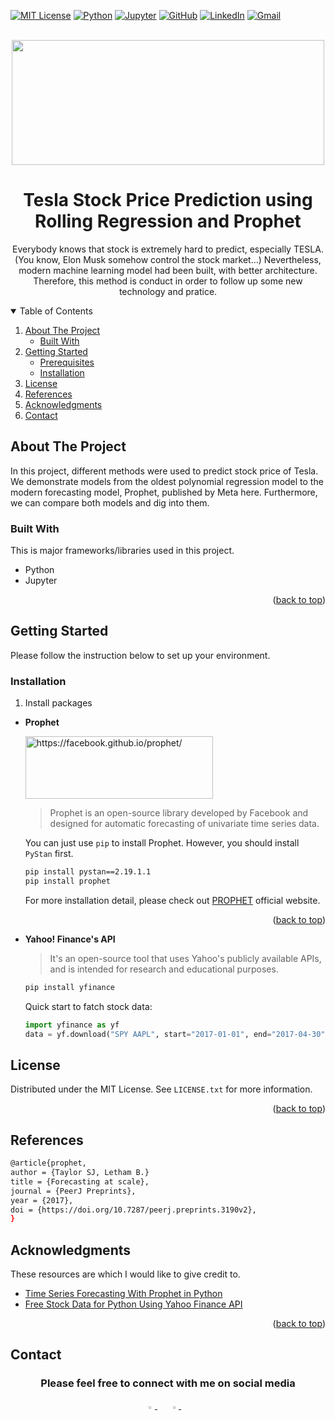 <div id="top"></div>



<!-- PROJECT SHIELDS -->

[![MIT License][license-shield]][license-url]
[![Python](https://img.shields.io/badge/Python-3776AB?style=for-the-badge&logo=python&logoColor=white)](https://www.python.org/)
[![Jupyter](https://img.shields.io/badge/Made%20with-Jupyter-orange?style=for-the-badge&logo=Jupyter)](https://jupyter.org/)
[![GitHub](https://img.shields.io/badge/GitHub-100000?style=for-the-badge&logo=github&logoColor=white)](https://github.com/ning-yu-kao)
[![LinkedIn](https://img.shields.io/badge/LinkedIn-0077B5?style=for-the-badge&logo=linkedin&logoColor=white)](https://www.linkedin.com/in/kaoningyupage/)
[![Gmail](https://img.shields.io/badge/Gmail-D14836?style=for-the-badge&logo=gmail&logoColor=white)](mailto:kaoningyu@gmail.com)





<!-- PROJECT LOGO -->
<br />
<div align="center">
  <img src="https://drive.google.com/uc?export=view&id=1uh11jOUhul6ZCZjakydjvDK0eiwJqwrq" width="500" height="200">
  <h1 align="center">Tesla Stock Price Prediction using Rolling Regression and Prophet</h1>
  <p>Everybody knows that stock is extremely hard to predict, especially TESLA. (You know, Elon Musk somehow control the stock market...) Nevertheless, modern machine learning model had been built, with better architecture. Therefore, this method is conduct in order to follow up some new technology and pratice.</p>
</div>



<!-- TABLE OF CONTENTS -->
<details open>
  <summary>Table of Contents</summary>
  <ol>
    <li>
      <a href="#about-the-project">About The Project</a>
      <ul>
        <li><a href="#built-with">Built With</a></li>
      </ul>
    </li>
    <li>
      <a href="#getting-started">Getting Started</a>
      <ul>
        <li><a href="#prerequisites">Prerequisites</a></li>
        <li><a href="#installation">Installation</a></li>
      </ul>
    </li>
    <li><a href="#license">License</a></li>
    <li><a href="#references">References</a></li>
    <li><a href="#acknowledgments">Acknowledgments</a></li>
    <li><a href="#contact">Contact</a></li>
  </ol>
</details>



<!-- ABOUT THE PROJECT -->
## About The Project

In this project, different methods were used to predict stock price of Tesla. We demonstrate models from the oldest polynomial regression model to the modern forecasting model, Prophet, published by Meta here. Furthermore, we can compare both models and dig into them.



### Built With

This is major frameworks/libraries used in this project.

* Python
* Jupyter

<p align="right">(<a href="#top">back to top</a>)</p>



<!-- GETTING STARTED -->
## Getting Started

Please follow the instruction below to set up your environment.

### Installation


1. Install packages

  * **Prophet**
   
    <img src="https://drive.google.com/uc?export=view&id=1AWWKKGCV3fqEv7yqqv7N7WK0-ZugDm7A" alt='https://facebook.github.io/prophet/' width="300" height="100">
    
    > Prophet is an open-source library developed by Facebook and designed for automatic forecasting of univariate time series data.
    
    You can just use `pip` to install Prophet. However, you should install `PyStan` first.
    
    ```bash
    pip install pystan==2.19.1.1
    pip install prophet
    ```
     
    For more installation detail, please check out [PROPHET](https://facebook.github.io/prophet/docs/installation.html#installation-in-python) official website.

<p align="right">(<a href="#top">back to top</a>)</p>

  * **Yahoo! Finance's API**
    
    > It's an open-source tool that uses Yahoo's publicly available APIs, and is intended for research and educational purposes.
    
    ```bash
    pip install yfinance
    ```
    
    Quick start to fatch stock data:
    
    ```python
    import yfinance as yf
    data = yf.download("SPY AAPL", start="2017-01-01", end="2017-04-30")
    ```



<!-- LICENSE -->
## License

Distributed under the MIT License. See `LICENSE.txt` for more information.

<p align="right">(<a href="#top">back to top</a>)</p>


## References
```bash
@article{prophet,
author = {Taylor SJ, Letham B.}
title = {Forecasting at scale},
journal = {PeerJ Preprints},
year = {2017},
doi = {https://doi.org/10.7287/peerj.preprints.3190v2},
}
```

<!-- ACKNOWLEDGMENTS -->
## Acknowledgments

These resources are which I would like to give credit to.
* [Time Series Forecasting With Prophet in Python](https://machinelearningmastery.com/time-series-forecasting-with-prophet-in-python/)
* [Free Stock Data for Python Using Yahoo Finance API](https://towardsdatascience.com/free-stock-data-for-python-using-yahoo-finance-api-9dafd96cad2e)

<p align="right">(<a href="#top">back to top</a>)</p>

<!-- CONTACT -->
## Contact
<div align="center">
  <h3>Please feel free to connect with me on social media</h3>
    <a href="https://github.com/ning-yu-kao">
        <img src="https://github.com/ultralytics/yolov5/releases/download/v1.0/logo-social-github.png" width="3%"/>
    </a>
    <img width="3%" />
    <a href="https://www.linkedin.com/in/kaoningyupage">
        <img src="https://github.com/ultralytics/yolov5/releases/download/v1.0/logo-social-linkedin.png" width="3%"/>
    </a>
    <img width="3%" />

<!-- MARKDOWN LINKS & IMAGES -->
<!-- https://www.markdownguide.org/basic-syntax/#reference-style-links -->

[license-shield]: https://img.shields.io/github/license/othneildrew/Best-README-Template.svg?style=for-the-badge
[license-url]: https://github.com/ning-yu-kao/Med_scan_img_seg_unet/blob/main/LICENSE
